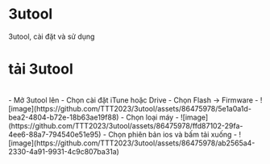 # 3utool
3utool, cài đặt và sử dụng

# tải 3utool 
</br>
- Mở 3utool lên
- Chọn cài đặt iTune hoặc Drive
- Chọn Flash -> Firmware
- ![image](https://github.com/TTT2023/3utool/assets/86475978/5e1a0a1d-bea2-4804-b72e-18b63ae19f88)
- Chọn loại máy
- ![image](https://github.com/TTT2023/3utool/assets/86475978/ffd87102-29fa-4ee6-88a7-794540e51e95)
- Chọn phiên bản ios và bấm tải xuống
- ![image](https://github.com/TTT2023/3utool/assets/86475978/ab2565a4-2330-4a91-9931-4c9c807ba31a)



